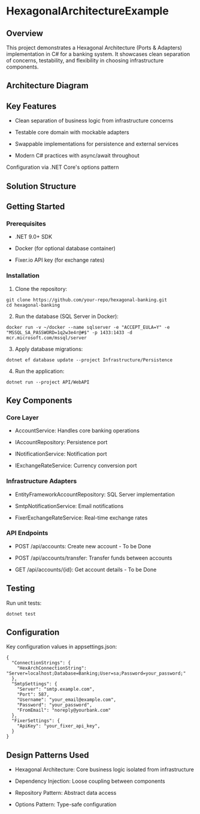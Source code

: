 ﻿# HexagonalArchitectureExample

## Overview
This project demonstrates a Hexagonal Architecture (Ports & Adapters) implementation in C# for a banking system. It showcases clean separation of concerns, testability, and flexibility in choosing infrastructure components.

## Architecture Diagram

[](/docs/images/diagram.jpg)

## Key Features
- Clean separation of business logic from infrastructure concerns

- Testable core domain with mockable adapters

- Swappable implementations for persistence and external services

- Modern C# practices with async/await throughout

Configuration via .NET Core's options pattern

## Solution Structure
[](/docs/images/solution_structure.jpg)

## Getting Started
### Prerequisites
- .NET 9.0+ SDK

- Docker (for optional database container)

- Fixer.io API key (for exchange rates)

### Installation
1. Clone the repository:

```
git clone https://github.com/your-repo/hexagonal-banking.git
cd hexagonal-banking
```
2. Run the database (SQL Server in Docker):
```
docker run -v ~/docker --name sqlserver -e "ACCEPT_EULA=Y" -e "MSSQL_SA_PASSWORD=1q2w3e4r@#$" -p 1433:1433 -d mcr.microsoft.com/mssql/server
```
3. Apply database migrations:
```
dotnet ef database update --project Infrastructure/Persistence
```
4. Run the application:
```
dotnet run --project API/WebAPI
```

## Key Components
### Core Layer
- AccountService: Handles core banking operations

- IAccountRepository: Persistence port

- INotificationService: Notification port

- IExchangeRateService: Currency conversion port

### Infrastructure Adapters
- EntityFrameworkAccountRepository: SQL Server implementation

- SmtpNotificationService: Email notifications

- FixerExchangeRateService: Real-time exchange rates

### API Endpoints
- POST /api/accounts: Create new account - To be Done

- POST /api/accounts/transfer: Transfer funds between accounts

- GET /api/accounts/{id}: Get account details - To be Done

## Testing
Run unit tests:
```
dotnet test
```

## Configuration
Key configuration values in appsettings.json:

```
{
  "ConnectionStrings": {
    "HexArchConnectionString": "Server=localhost;Database=Banking;User=sa;Password=your_password;"
  },
  "SmtpSettings": {
    "Server": "smtp.example.com",
    "Port": 587,
    "Username": "your_email@example.com",
    "Password": "your_password",
    "FromEmail": "noreply@yourbank.com"
  },
  "FixerSettings": {
    "ApiKey": "your_fixer_api_key",
  }
}
```
## Design Patterns Used
- Hexagonal Architecture: Core business logic isolated from infrastructure

- Dependency Injection: Loose coupling between components

- Repository Pattern: Abstract data access

- Options Pattern: Type-safe configuration

